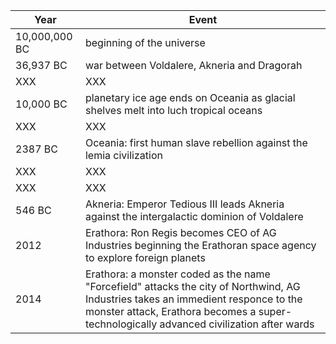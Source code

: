 |Year|Event|
|---|---|
| 10,000,000 BC | beginning of the universe |
| 36,937 BC | war between Voldalere, Akneria and Dragorah | 
| XXX | XXX |
| 10,000 BC | planetary ice age ends on Oceania as glacial shelves melt into luch tropical oceans |
| XXX | XXX |
| 2387 BC | Oceania: first human slave rebellion against the lemia civilization |
| XXX | XXX |
| XXX | XXX |
| 546 BC | Akneria: Emperor Tedious III leads Akneria against the intergalactic dominion of Voldalere |
| 2012 | Erathora: Ron Regis becomes CEO of AG Industries beginning the Erathoran space agency to explore foreign planets |
| 2014 | Erathora: a monster coded as the name "Forcefield" attacks the city of Northwind, AG Industries takes an immedient responce to the monster attack, Erathora becomes a super-technologically advanced civilization after wards |

